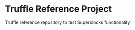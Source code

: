 # Truffle Reference Project
Truffle reference repository to test Superblocks functionality



 
 










